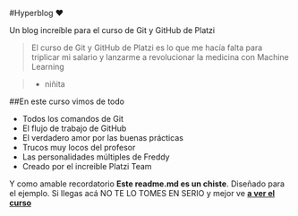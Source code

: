 #Hyperblog :heart:

Un blog increíble para el curso de Git y GitHub de Platzi

>El curso de Git y GitHub de Platzi es lo que me hacía falta para triplicar mi salario y lanzarme a revolucionar la medicina con Machine Learning

> - niñita

##En este curso vimos de todo
* Todos los comandos de Git
* El flujo de trabajo de GitHub
* El verdadero amor por las buenas prácticas
* Trucos muy locos del profesor
* Las personalidades múltiples de Freddy
* Creado por el increible Platzi Team

Y como amable recordatorio **Este readme.md es un chiste**. Diseñado para el ejemplo. Si llegas acá NO TE LO TOMES EN SERIO y mejor ve [**a ver el curso**](https://platzi.com/cursos/git-github/ "a ver el curso")